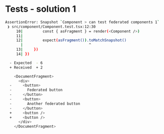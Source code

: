 # Tests - solution 1

```bash
AssertionError: Snapshot `Component > can test federated components 1` mismatched
 ❯ src/component/Component.test.tsx:12:30
     10|         const { asFragment } = render(<Component />)
     11| 
     12|         expect(asFragment()).toMatchSnapshot()
       |                              ^
     13|     })
     14| })

  - Expected  - 6
  + Received  + 2

    <DocumentFragment>
      <div>
  -     <button>
  -       Federated button
  -     </button>
  -     <button>
  -       Another federated button
  -     </button>
  +     <button />
  +     <button />
      </div>
    </DocumentFragment>
```

<style>
    .slidev-layout h1 {
        margin-bottom: 0.5rem !important;
    }
</style>